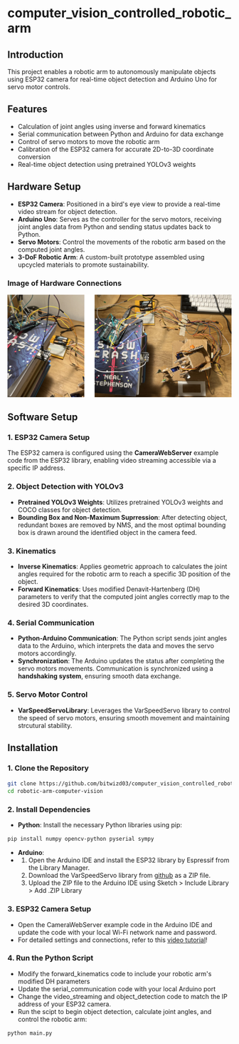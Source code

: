 # computer_vision_controlled_robotic_arm
## Introduction
This project enables a robotic arm to autonomously manipulate objects using ESP32 camera for real-time object detection and Arduino Uno for servo motor controls. 

## Features
- Calculation of joint angles using inverse and forward kinematics
- Serial communication between Python and Arduino for data exchange
- Control of servo motors to move the robotic arm
- Calibration of the ESP32 camera for accurate 2D-to-3D coordinate conversion
- Real-time object detection using pretrained YOLOv3 weights
  
## Hardware Setup
- **ESP32 Camera**: Positioned in a bird's eye view to provide a real-time video stream for object detection. 
- **Arduino Uno**: Serves as the controller for the servo motors, receiving joint angles data from Python and sending status updates back to Python. 
- **Servo Motors**: Control the movements of the robotic arm based on the computed joint angles. 
- **3-DoF Robotic Arm**: A custom-built prototype assembled using upcycled materials to promote sustainability. 

### Image of Hardware Connections 
![Connection Setup Photo](hardware_connections.jpg)

## Software Setup
### **1. ESP32 Camera Setup**
The ESP32 camera is configured using the **CameraWebServer** example code from the ESP32 library, enabling video streaming accessible via a specific IP address. 

### **2. Object Detection with YOLOv3**
- **Pretrained YOLOv3 Weights**: Utilizes pretrained YOLOv3 weights and COCO classes for object detection.
- **Bounding Box and Non-Maximum Suprression**: After detecting object, redundant boxes are removed by NMS, and the most optimal bounding box is drawn around the identified object in the camera feed.

### **3. Kinematics**
- **Inverse Kinematics**: Applies geometric approach to calculates the joint angles required for the robotic arm to reach a specific 3D position of the object. 
- **Forward Kinematics**: Uses modified Denavit-Hartenberg (DH) parameters to verify that the computed joint angles correctly map to the desired 3D coordinates.

### **4. Serial Communication**
- **Python-Arduino Communication**: The Python script sends joint angles data to the Arduino, which interprets the data and moves the servo motors accordingly. 
- **Synchronization**: The Arduino updates the status after completing the servo motors movements. Communication is synchronized using a **handshaking system**, ensuring smooth data exchange.

### **5. Servo Motor Control**
- **VarSpeedServoLibrary**: Leverages the VarSpeedServo library to control the speed of servo motors, ensuring smooth movement and maintaining strcutural stability. 



## Installation  
### **1. Clone the Repository**  
```bash
git clone https://github.com/bitwizd03/computer_vision_controlled_robotic_arm.git
cd robotic-arm-computer-vision
```
### **2. Install Dependencies**
- **Python**: Install the necessary Python libraries using pip:
```bash
pip install numpy opencv-python pyserial sympy
```
- **Arduino**:
- 1. Open the Arduino IDE and install the ESP32 library by Espressif from the Library Manager.
  2. Download the VarSpeedServo library from [github](https://github.com/netlabtoolkit/VarSpeedServo) as a ZIP file.
  3. Upload the ZIP file to the Arduino IDE using Sketch > Include Library > Add .ZIP Library

### **3. ESP32 Camera Setup** 
- Open the CameraWebServer example code in the Arduino IDE and update the code with your local Wi-Fi network name and password.
- For detailed settings and connections, refer to this [video tutorial](https://www.youtube.com/watch?v=7-3piBHV1W0)! 

### **4. Run the Python Script**
- Modify the forward_kinematics code to include your robotic arm's modified DH parameters 
- Update the serial_communication code with your local Arduino port
- Change the video_streaming and object_detection code to match the IP address of your ESP32 camera. 
- Run the scipt to begin object detection, calculate joint angles, and control the robotic arm:
```bash
python main.py
```





